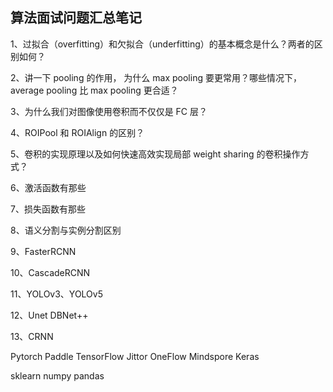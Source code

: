 ##   算法面试问题汇总笔记

1、过拟合（overfitting）和欠拟合（underfitting）的基本概念是什么？两者的区别如何？

2、讲一下 pooling 的作用， 为什么 max pooling 要更常用？哪些情况下，average pooling 比 max pooling 更合适？

3、为什么我们对图像使用卷积而不仅仅是 FC 层？

4、ROIPool 和 ROIAlign 的区别？


5、卷积的实现原理以及如何快速高效实现局部 weight sharing 的卷积操作方式？

6、激活函数有那些

7、损失函数有那些

8、语义分割与实例分割区别

9、FasterRCNN

10、CascadeRCNN

11、YOLOv3、YOLOv5

12、Unet DBNet++

13、CRNN


Pytorch
Paddle
TensorFlow
Jittor
OneFlow
Mindspore
Keras

sklearn
numpy
pandas



